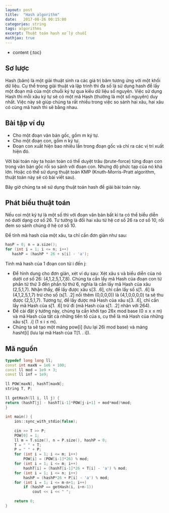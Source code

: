 ```yaml
---
layout: post
title:  "Hash algorithm"
date:   2017-08-26 00:15:00
categories: string
tags: algorithms
excerpt: Thuật toán hash xử lý chuỗi
mathjax: true
---
```


* content 
{:toc}

## Sơ lược

Hash (băm) là một giải thuật sinh ra các giá trị băm tương ứng với một khối dữ liệu. Cụ thể trong giải thuật và lập trình thì đa số là sử dụng hash để lấy một đoạn mã của một chuỗi ký tự qua kiểu dữ liệu số nguyên.
Việc sử dụng Hash thì mỗi xâu ký tự sẽ có một mã Hash (thường là một số nguyên) duy nhất. Việc này sẽ giúp chúng ta rất nhiều trong việc so sánh hai xâu, hai xâu có cùng mã hash thì sẽ bằng nhau.

## Bài tập ví dụ

* Cho một đoạn văn bản gốc, gồm m ký tự.
* Cho một đoạn con, gồm n ký tự.
* Đoạn con xuất hiện bao nhiêu lần trong đoạn gốc và chỉ ra các vị trí xuất hiện đó.

Với bài toán này ta hoàn toàn có thể duyệt trâu (brute-force) từng đoạn con trong văn bản gốc rồi so sánh với đoạn con. Nhưng độ phức tạp của nó khá lớn. Hoặc có thể sử dụng thuật toán KMP  (Knuth-Morris-Pratt algorithm, thuật toán này sẽ có bài viết sau).

Bây giờ chúng ta sẽ sử dụng thuật toán hash để giải bài toán này.

## Phát biểu thuật toán

Nếu coi một ký tự là một số thì với đoạn văn bản bất kì ta có thể biểu diễn nó dưới dạng cơ số 26. Tư tưởng là đổi hai xâu từ hệ cơ số 26 ra cơ số 10, rồi đem so sánh chúng ở hệ cơ số 10.

Để tính mã hash của một xâu, ta chỉ cần đơn giản như sau:

```c++
hasP = 0; n = a.size();
for (int i = 1; i <= n; i++)
   hashP = (hashP * 26 + s[i] - 'a');
```

Tính mã hash của 1 đoạn con từ i đến j:

* Để hình dung cho đơn giản, xét ví dụ sau: Xét xâu s  và biểu diễn của nó dưới cơ số 26: (4,1,2,5,1,7,8). Chúng ta cần lấy mã Hash của đoạn con từ phần tử thứ 3 đến phần tử thứ 6, nghĩa là cần lấy mã Hash của xâu (2,5,1,7). Nhận thấy, để lấy được xâu s[3. .6], chỉ cần lấy số s[1. .6] là (4,1,2,5,1,7) trừ cho số (s[1. .2] nối thêm (0,0,0,0)) là (4,1,0,0,0,0) ta sẽ thu được (2,5,1,7). Tương tự, để lấy được mã Hash của xâu s[3. .6], chỉ cần lấy mã Hash của s[1. .6] trừ đi (mã Hash của s[1. .2] nhân với 264).
* Để cài đặt ý tưởng này, chúng ta cần khởi tạo 26x mod base (0 ≤ x ≤ m) và mã Hash của tất cả những tiền tố của s, cụ thể là mã Hash của những xâu s[1. .i] (1 ≤ i  ≤ m).
* Chúng ta sẽ tạo một mảng pow[i] (lưu lại 26i  mod base) và mảng ℎasℎt[i] (lưu lại mã Hash của T[1. . i]).

## Mã nguồn

``` c++
typedef long long ll;
const int maxN = 1e6 + 100;
const ll mod = 1e9 + 3;
const ll inf = 1e9;
 
ll POW[maxN], hashT[maxN];
string T, P;
 
ll getHash(ll i, ll j) {
return (hashT[j] - hashT[i-1]*POW[j-i+1] + mod*mod)%mod;
}
 
int main() {
    ios::sync_with_stdio(false);
     
    cin >> T >> P;
    POW[0] = 1;
    ll m = T.size(), n = P.size(), hashP = 0;
    T = " " + T;
    P = " " + P;
    for (int i = 1; i <= m; i++) 
        POW[i] = (POW[i-1]*26) % mod;
    for (int i = 1; i <= m; i++)
        hashT[i] = (hashT[i-1]*26 + T[i] - 'a') % mod;
    for (int i = 1; i <= n; i++)
        hashP = (hashP*26 + P[i] - 'a') % mod;
    for (int i = 1; i <= m-n+1; i++)
        if (hashP == getHash(i, i+n-1))
            cout << i << " ";
     
    return 0;
}
```